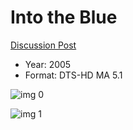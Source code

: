 # Into the Blue

[Discussion Post](https://www.avsforum.com/threads/bass-eq-for-filtered-movies.2995212/post-59453940)

* Year: 2005
* Format: DTS-HD MA 5.1

![img 0](https://i.imgur.com/kElWzZq.jpg)

![img 1](https://i.imgur.com/7jxjUuY.png)

